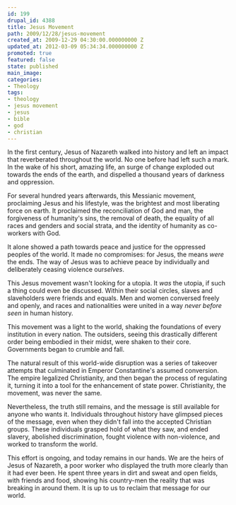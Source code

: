 ```yaml
---
id: 199
drupal_id: 4388
title: Jesus Movement
path: 2009/12/28/jesus-movement
created_at: 2009-12-29 04:30:00.000000000 Z
updated_at: 2012-03-09 05:34:34.000000000 Z
promoted: true
featured: false
state: published
main_image: 
categories:
- Theology
tags:
- theology
- jesus movement
- jesus
- bible
- god
- christian
---
```

In the first century, Jesus of Nazareth walked into history and left an impact that reverberated throughout the world. No one before had left such a mark. In the wake of his short, amazing life, an surge of change exploded out towards the ends of the earth, and dispelled a thousand years of darkness and oppression.

For several hundred years afterwards, this Messianic movement, proclaiming Jesus and his lifestyle, was the brightest and most liberating force on earth.  It proclaimed the reconciliation of God and man, the forgiveness of humanity's sins, the removal of death, the equality of all races and genders and social strata, and the identity of humanity as co-workers with God.

It alone showed a path towards peace and justice for the oppressed peoples of the world. It made no compromises: for Jesus, the means <i>were</i> the ends. The way of Jesus was to achieve peace by individually and deliberately ceasing violence our<i>selves</i>.

This Jesus movement wasn't looking for a utopia. It <i>was</i> the utopia, if such a thing could even be discussed. Within their social circles, slaves and slaveholders were friends and equals. Men and women conversed freely and openly, and races and nationalities were united in a way <i>never before seen</i> in human history.

This movement was a light to the world, shaking the foundations of every institution in every nation. The outsiders, seeing this drastically different order being embodied in their midst, were shaken to their core. Governments began to crumble and fall.

The natural result of this world-wide disruption was a series of takeover attempts that culminated in Emperor Constantine's assumed conversion. The empire legalized Christianity, and then began the process of regulating it, turning it into a tool for the enhancement of state power. Christianity, the movement, was never the same.

Nevertheless, the truth still remains, and the message is still available for anyone who wants it. Individuals throughout history have glimpsed pieces of the message, even when they didn't fall into the accepted Christian groups. These individuals grasped hold of what they saw, and ended slavery, abolished discrimination, fought violence with non-violence, and worked to transform the world.

This effort is ongoing, and today remains in our hands. We are the heirs of Jesus of Nazareth, a poor worker who displayed the truth more clearly than it had ever been. He spent three years in dirt and sweat and open fields, with friends and food, showing his country-men the reality that was breaking in around them. It is up to us to reclaim that message for our world.
